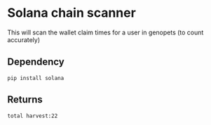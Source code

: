 # Solana chain scanner

This will scan the wallet claim times for a user in genopets (to count accurately)

## Dependency

```
pip install solana
```

## Returns

```
total harvest:22
```
